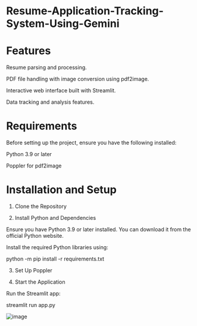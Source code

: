 # Resume-Application-Tracking-System-Using-Gemini

# Features
Resume parsing and processing.

PDF file handling with image conversion using pdf2image.

Interactive web interface built with Streamlit.

Data tracking and analysis features.

# Requirements
Before setting up the project, ensure you have the following installed:

Python 3.9 or later

Poppler for pdf2image

# Installation and Setup

1. Clone the Repository
   
2. Install Python and Dependencies

Ensure you have Python 3.9 or later installed. You can download it from the official Python website.

Install the required Python libraries using:
   
python -m pip install -r requirements.txt

3. Set Up Poppler
   
4. Start the Application
   
Run the Streamlit app:

streamlit run app.py

![image](https://github.com/user-attachments/assets/09b49dd1-63e5-430e-aef2-1b3c3d52e68e)

